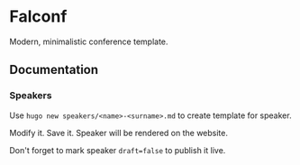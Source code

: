 # Falconf

Modern, minimalistic conference template.

## Documentation

### Speakers

Use `hugo new speakers/<name>-<surname>.md` to create template for
speaker.

Modify it. Save it. Speaker will be rendered on the website.

Don't forget to mark speaker `draft=false` to publish it live.
